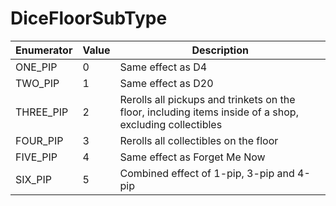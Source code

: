 # DiceFloorSubType

| Enumerator | Value | Description                                                                                             |
| ---------- | ----- | ------------------------------------------------------------------------------------------------------- |
| ONE\_PIP   | 0     | Same effect as D4                                                                                       |
| TWO\_PIP   | 1     | Same effect as D20                                                                                      |
| THREE\_PIP | 2     | Rerolls all pickups and trinkets on the floor, including items inside of a shop, excluding collectibles |
| FOUR\_PIP  | 3     | Rerolls all collectibles on the floor                                                                   |
| FIVE\_PIP  | 4     | Same effect as Forget Me Now                                                                            |
| SIX\_PIP   | 5     | Combined effect of 1-pip, 3-pip and 4-pip                                                               |
